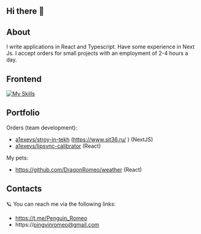 ## Hi there 👋

## About
I write applications in React and Typescript. Have some experience in Next Js.
I accept orders for small projects with an employment of 2-4 hours a day.

## Frontend
[![My Skills](https://skillicons.dev/icons?i=react,js,ts,html,css,scss)](https://skillicons.dev)

## Portfolio
Orders (team development):
- [a1exevs/stroy-in-tekh](https://github.com/a1exevs/stroy-in-tekh) (https://www.sit36.ru/ )  (NextJS)
- [a1exevs/lipsync-calibrator](https://github.com/a1exevs/lipsync-calibrator) (React)

My pets:
- https://github.com/DragonRomeo/weather (React)

## Contacts
🪐 You can reach me via the following links:
- https://t.me/Penguin_Romeo
- https://pingvinromeo@gmail.com

 


    


<!--
**DragonRomeo/DragonRomeo** is a ✨ _special_ ✨ repository because its `README.md` (this file) appears on your GitHub profile.

Here are some ideas to get you started:

- 🔭 I’m currently working on ...
- 🌱 I’m currently learning ...
- 👯 I’m looking to collaborate on ...
- 🤔 I’m looking for help with ...
- 💬 Ask me about ...
- 📫 How to reach me: ...
- 😄 Pronouns: ...
- ⚡ Fun fact: ...
-->

